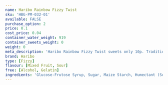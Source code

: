 ```yaml
---
name: Haribo Rainbow Fizzy Twist
sku: 'HBG-PM-032-01'
available: FALSE
purchase_option: 2
price: 0.1
cost_price: 0.04
container_water_weight: 919
container_sweets_weight: 0
weight: 0
meta_description: 'Haribo Rainbow Fizzy Twist sweets only 10p. Traditional sweets and more at Humbugs Confectionery Store. Specialists in satisfying your sweet tooth!'
brand: Haribo
type: [Fizzy]
flavour: [Mixed Fruit, Sour]
free: [Alcohol, Gelatin]
ingredients: 'Glucose-Frutose Syrup, Sugar, Maize Starch, Humectant (Sorbitol) Wheat Flour, Emulsifier (Soya Lecithin: E471) Citric Acid, Malic Acid, Acidity Regulator (Calcium Citrate, Sodium Malate) Glazing Agents (Carnauba Wax). Colours: Curcumin, Titanium Dioxide, Copper Chlorophyll. Flavours: Elderberry Concentrate, Aronia, Blackcurrant Concentrate, Grape Concentrate'
---
```

